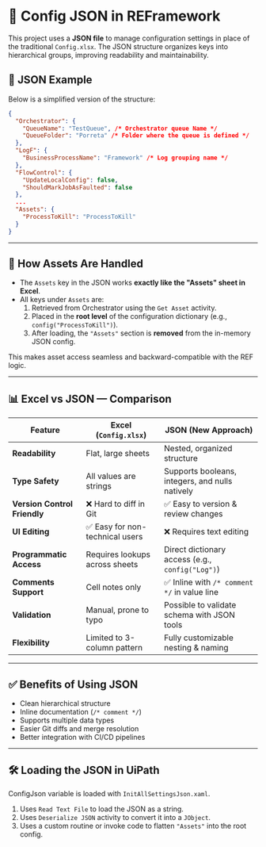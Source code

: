 # 📁 Config JSON in REFramework

This project uses a **JSON file** to manage configuration settings in place of the traditional `Config.xlsx`. The JSON structure organizes keys into hierarchical groups, improving readability and maintainability.

## 🧾 JSON Example

Below is a simplified version of the structure:

```json
{
  "Orchestrator": {
    "QueueName": "TestQueue", /* Orchestrator queue Name */
    "QueueFolder": "Porreta" /* Folder where the queue is defined */
  },
  "LogF": {
    "BusinessProcessName": "Framework" /* Log grouping name */
  },
  "FlowControl": {
    "UpdateLocalConfig": false,
    "ShouldMarkJobAsFaulted": false
  },
  ...
  "Assets": {
    "ProcessToKill": "ProcessToKill"
  }
}
```

---

## 🔁 How Assets Are Handled

- The `Assets` key in the JSON works **exactly like the "Assets" sheet in Excel**.
- All keys under `Assets` are:
  1. Retrieved from Orchestrator using the `Get Asset` activity.
  2. Placed in the **root level** of the configuration dictionary (e.g., `config("ProcessToKill")`).
  3. After loading, the `"Assets"` section is **removed** from the in-memory JSON config.

This makes asset access seamless and backward-compatible with the REF logic.

---

## 📊 Excel vs JSON — Comparison

| Feature                      | Excel (`Config.xlsx`)                                 | JSON (New Approach)                                      |
|-----------------------------|--------------------------------------------------------|----------------------------------------------------------|
| **Readability**             | Flat, large sheets                                    | Nested, organized structure                             |
| **Type Safety**             | All values are strings                                | Supports booleans, integers, and nulls natively         |
| **Version Control Friendly**| ❌ Hard to diff in Git                                 | ✅ Easy to version & review changes                      |
| **UI Editing**              | ✅ Easy for non-technical users                        | ❌ Requires text editing                                |
| **Programmatic Access**     | Requires lookups across sheets                        | Direct dictionary access (e.g., `config("Log")`)        |
| **Comments Support**        | Cell notes only                                       | ✅ Inline with `/* comment */` in value line            |
| **Validation**              | Manual, prone to typo                                | Possible to validate schema with JSON tools             |
| **Flexibility**             | Limited to 3-column pattern                           | Fully customizable nesting & naming                     |

---

## ✅ Benefits of Using JSON

- Clean hierarchical structure
- Inline documentation (`/* comment */`)
- Supports multiple data types
- Easier Git diffs and merge resolution
- Better integration with CI/CD pipelines

---

## 🛠 Loading the JSON in UiPath

ConfigJson variable is loaded with `InitAllSettingsJson.xaml`.

1. Uses `Read Text File` to load the JSON as a string.
2. Uses `Deserialize JSON` activity to convert it into a `JObject`.
3. Uses a custom routine or invoke code to flatten `"Assets"` into the root config.

